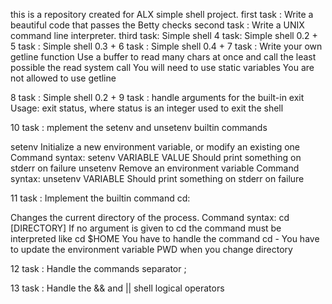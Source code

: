 this is a repository created for ALX simple shell project.
first task : Write a beautiful code that passes the Betty checks
second task : Write a UNIX command line interpreter.
third task: Simple shell
4 task: Simple shell 0.2 +
5 task : Simple shell 0.3 +
6 task : Simple shell 0.4 + 
7 task : Write your own getline function
Use a buffer to read many chars at once and call the least possible the read system call
You will need to use static variables
You are not allowed to use getline

8 task : Simple shell 0.2 +
9 task : handle arguments for the built-in exit
Usage: exit status, where status is an integer used to exit the shell

10 task : mplement the setenv and unsetenv builtin commands

setenv
Initialize a new environment variable, or modify an existing one
Command syntax: setenv VARIABLE VALUE
Should print something on stderr on failure
unsetenv
Remove an environment variable
Command syntax: unsetenv VARIABLE
Should print something on stderr on failure

11 task : Implement the builtin command cd:

Changes the current directory of the process.
Command syntax: cd [DIRECTORY]
If no argument is given to cd the command must be interpreted like cd $HOME
You have to handle the command cd -
You have to update the environment variable PWD when you change directory

12 task : Handle the commands separator ;

13 task : Handle the && and || shell logical operators
